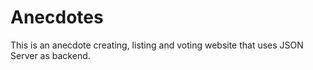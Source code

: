 # Anecdotes

This is an anecdote creating, listing and voting website that uses JSON Server as backend.
